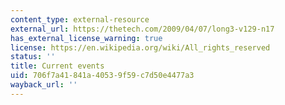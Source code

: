 ```yaml
---
content_type: external-resource
external_url: https://thetech.com/2009/04/07/long3-v129-n17
has_external_license_warning: true
license: https://en.wikipedia.org/wiki/All_rights_reserved
status: ''
title: Current events
uid: 706f7a41-841a-4053-9f59-c7d50e4477a3
wayback_url: ''
---
```

